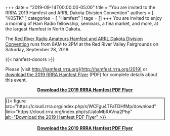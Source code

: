 +++
date = "2019-09-14T00:00:00-05:00"
title = "You are invited to the RRRA 2019 Hamfest and ARRL Dakota Division Convention"
authors = [ "K0STK" ]
categories = [ "Hamfest" ]
tags = []
+++
You are invited to enjoy a morning of Ham Radio fellowship, seminars,
a flea market, and more, at the largest Hamfest in North Dakota.

The [Red River Radio Amateurs Hamfest and ARRL Dakota Division Convention](http://hamfest.rrra.org/2019)
runs from 8AM to 2PM at the Red River Valley Fairgrounds on Saturday,
September 28, 2018.

{{< hamfest-donors >}}
<br />

Please [visit http://hamfest.rrra.org](http://hamfest.rrra.org/2019) or
[download the 2019 RRRA Hamfest Flyer](https://rrra.org/s/UaIoMbRAVna2Php)
(PDF) for complete details about this event.

<!--more-->

<div style="text-align: center;"><strong><a href="https://cloud.rrra.org/index.php/s/UaIoMbRAVna2Php">Download the 2019 RRRA Hamfest PDF Flyer</a></strong></div>
<br />
<div style="border:1px solid black">
{{< figure src="https://cloud.rrra.org/index.php/s/WCFgu4TFaTDHfMp/download" link="https://cloud.rrra.org/index.php/s/UaIoMbRAVna2Php" alt="Download the 2019 Hamfest PDF Flyer" >}}
</div>
<br />
<div style="text-align: center;"><strong><a href="https://cloud.rrra.org/index.php/s/UaIoMbRAVna2Php">Download the 2019 RRRA Hamfest PDF Flyer</a></strong></div>

